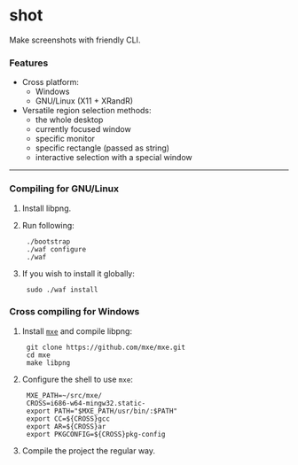 shot
====

Make screenshots with friendly CLI.

### Features

- Cross platform:
    - Windows
    - GNU/Linux (X11 + XRandR)
- Versatile region selection methods:
    - the whole desktop
    - currently focused window
    - specific monitor
    - specific rectangle (passed as string)
    - interactive selection with a special window

---

### Compiling for GNU/Linux

1. Install libpng.
2. Run following:

        ./bootstrap
        ./waf configure
        ./waf

3. If you wish to install it globally:

        sudo ./waf install

### Cross compiling for Windows

1. Install [`mxe`](https://github.com/mxe/mxe) and compile libpng:

        git clone https://github.com/mxe/mxe.git
        cd mxe
        make libpng

2. Configure the shell to use `mxe`:

        MXE_PATH=~/src/mxe/
        CROSS=i686-w64-mingw32.static-
        export PATH="$MXE_PATH/usr/bin/:$PATH"
        export CC=${CROSS}gcc
        export AR=${CROSS}ar
        export PKGCONFIG=${CROSS}pkg-config

3. Compile the project the regular way.
